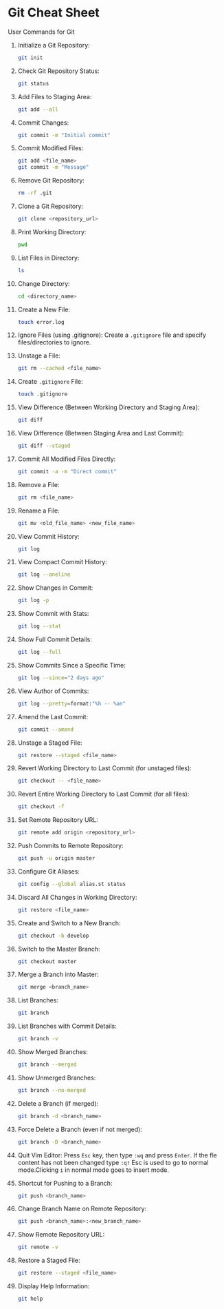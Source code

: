 
# Git Cheat Sheet

User Commands for Git

1. Initialize a Git Repository:
   ```bash
   git init
   ```

2. Check Git Repository Status:
   ```bash
   git status
   ```

3. Add Files to Staging Area:
   ```bash
   git add --all
   ```

4. Commit Changes:
   ```bash
   git commit -m "Initial commit"
   ```

5. Commit Modified Files:
   ```bash
   git add <file_name>
   git commit -m "Message"
   ```

6. Remove Git Repository:
   ```bash
   rm -rf .git
   ```

7. Clone a Git Repository:
   ```bash
   git clone <repository_url>
   ```

8. Print Working Directory:
   ```bash
   pwd
   ```

9. List Files in Directory:
   ```bash
   ls
   ```

10. Change Directory:
    ```bash
    cd <directory_name>
    ```

11. Create a New File:
    ```bash
    touch error.log
    ```

12. Ignore Files (using .gitignore):
    Create a `.gitignore` file and specify files/directories to ignore.

13. Unstage a File:
    ```bash
    git rm --cached <file_name>
    ```

14. Create `.gitignore` File:
    ```bash
    touch .gitignore
    ```

15. View Difference (Between Working Directory and Staging Area):
    ```bash
    git diff
    ```

16. View Difference (Between Staging Area and Last Commit):
    ```bash
    git diff --staged
    ```

17. Commit All Modified Files Directly:
    ```bash
    git commit -a -m "Direct commit"
    ```

18. Remove a File:
    ```bash
    git rm <file_name>
    ```

19. Rename a File:
    ```bash
    git mv <old_file_name> <new_file_name>
    ```

20. View Commit History:
    ```bash
    git log
    ```

21. View Compact Commit History:
    ```bash
    git log --oneline
    ```

22. Show Changes in Commit:
    ```bash
    git log -p
    ```

23. Show Commit with Stats:
    ```bash
    git log --stat
    ```

24. Show Full Commit Details:
    ```bash
    git log --full
    ```

25. Show Commits Since a Specific Time:
    ```bash
    git log --since="2 days ago"
    ```

26. View Author of Commits:
    ```bash
    git log --pretty=format:"%h -- %an"
    ```

27. Amend the Last Commit:
    ```bash
    git commit --amend
    ```

28. Unstage a Staged File:
    ```bash
    git restore --staged <file_name>
    ```

29. Revert Working Directory to Last Commit (for unstaged files):
    ```bash
    git checkout -- <file_name>
    ```

30. Revert Entire Working Directory to Last Commit (for all files):
    ```bash
    git checkout -f
    ```

31. Set Remote Repository URL:
    ```bash
    git remote add origin <repository_url>
    ```

32. Push Commits to Remote Repository:
    ```bash
    git push -u origin master
    ```

33. Configure Git Aliases:
    ```bash
    git config --global alias.st status
    ```

34. Discard All Changes in Working Directory:
    ```bash
    git restore <file_name>
    ```

35. Create and Switch to a New Branch:
    ```bash
    git checkout -b develop
    ```

36. Switch to the Master Branch:
    ```bash
    git checkout master
    ```

37. Merge a Branch into Master:
    ```bash
    git merge <branch_name>
    ```

38. List Branches:
    ```bash
    git branch
    ```

39. List Branches with Commit Details:
    ```bash
    git branch -v
    ```

40. Show Merged Branches:
    ```bash
    git branch --merged
    ```

41. Show Unmerged Branches:
    ```bash
    git branch --no-merged
    ```

42. Delete a Branch (if merged):
    ```bash
    git branch -d <branch_name>
    ```

43. Force Delete a Branch (even if not merged):
    ```bash
    git branch -D <branch_name>
    ```

44. Quit Vim Editor:
    Press `Esc` key, then type `:wq` and press `Enter`.
    If the fle content has not been changed type `:q!`
    Esc is used to go to normal mode.Clicking `i` in 
    normal mode goes to insert mode.

45. Shortcut for Pushing to a Branch:
    ```bash
    git push <branch_name>
    ```

46. Change Branch Name on Remote Repository:
    ```bash
    git push <branch_name>:<new_branch_name>
    ```

47. Show Remote Repository URL:
    ```bash
    git remote -v
    ```

48. Restore a Staged File:
    ```bash
    git restore --staged <file_name>
    ```

49. Display Help Information:
    ```bash
    git help
    ```

